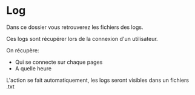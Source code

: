 # Log 

Dans ce dossier vous retrouverez les fichiers des logs. 

Ces logs sont récupérer lors de la connexion d'un utilisateur.

On récupère:

- Qui se connecte sur chaque pages
- A quelle heure

L'action se fait automatiquement, les logs seront visibles dans un fichiers .txt 
